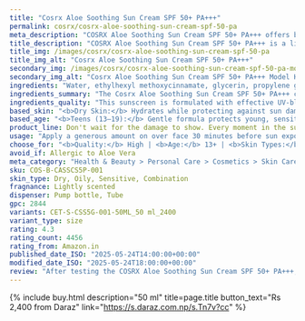 ```yaml
---
title: "Cosrx Aloe Soothing Sun Cream SPF 50+ PA+++"
permalink: cosrx/cosrx-aloe-soothing-sun-cream-spf-50-pa
meta_description: "COSRX Aloe Soothing Sun Cream SPF 50+ PA+++ offers broad-spectrum sun protection for all skin types—dry, oily, sensitive, and combination."
title_description: "COSRX Aloe Soothing Sun Cream SPF 50+ PA+++ is a lightweight, deeply hydrating sunscreen that protects against harmful UVA and UVB rays with SPF 50+ PA+++. Enriched with Aloe Vera Extract, it soothes and moisturizes the skin while preventing sun damage. Its non-greasy, fast-absorbing formula leaves no white cast, making it perfect for daily use under makeup or on its own. Suitable for all skin types, this sunscreen keeps your skin calm, refreshed, and well-protected throughout the day, ensuring a healthy, glowing complexion."
title_img: /images/cosrx/cosrx-aloe-soothing-sun-cream-spf-50-pa
title_img_alt: "Cosrx Aloe Soothing Sun Cream SPF 50+ PA+++"
secondary_img: /images/cosrx/cosrx-aloe-soothing-sun-cream-spf-50-pa-model
secondary_img_alt: "Cosrx Aloe Soothing Sun Cream SPF 50+ PA+++ Model Holding"
ingredients: "Water, ethylhexyl methoxycinnamate, glycerin, propylene glycol, cyclopentasiloxane, phenylbenzimidazole sulfonic acid, bis-ethylhexyloxyphenol methoxyphenyl triazine, dicaprylyl carbonate, isoamyl p-methoxycinnamate, potassium cetyl phosphate, alcohol, dimethicone, butylene glycol, glyceryl stearate, titanium dioxide, c14-22 alcohols, polymethyl methacrylate, cetearyl alcohol, peg-100 stearate, triethanolamine, silica, sodium hydroxide, dimethicone/vinyl dimethicone crosspolymer, c12-20 alkyl glucoside, aluminum hydroxide, stearic acid, fragrance, caprylyl glycol, phenoxyethanol, acrylates/c10-30 alkyl acrylate crosspolymer, aloe arborescens leaf extract, dipotassium glycyrrhizate, carbomer, xanthan gum, limonene, tocopheryl acetate, disodium edta, hexyl cinnamal, linalool, benzyl salicylate, geraniol, benzyl alcohol, citronellol, benzyl benzoate, citral."
ingredients_summary: "The Cosrx Aloe Soothing Sun Cream SPF 50+ PA+++ contains a combination of UV filters like Ethylhexyl Methoxycinnamate and Titanium Dioxide for broad-spectrum sun protection. Aloe Arborescens Leaf Extract and Glycerin provide hydration and soothing benefits, while Dimethicone and Cyclopentasiloxane ensure a smooth, non-greasy texture. Additional ingredients like Tocopheryl Acetate (Vitamin E) offer antioxidant support, and Fragrance and botanical extracts enhance the sensory experience."
ingredients_quality: "This sunscreen is formulated with effective UV-blocking agents and skin-conditioning ingredients, ensuring high protection while keeping the skin moisturized. It includes soothing botanical extracts and hydrating humectants, making it suitable for daily use. However, fragrance and potential allergens like Limonene and Linalool may not be ideal for sensitive skin. Overall, the formulation balances protection, hydration, and comfort, making it a great choice for most skin types."
based_skin: "<b>Dry Skin:</b> Hydrates while protecting against sun damage.<br /><b>Oily Skin:</b> Lightweight texture prevents excess oiliness.<br /><b>Sensitive Skin:</b> Aloe Vera soothes irritation and redness.<br /><b>Combination Skin:</b> Balances hydration without clogging pores.<br />"
based_age: "<b>Teens (13–19):</b> Gentle formula protects young, sensitive skin.<br /><b>Adults (20–35):</b> Shields against UV damage and premature aging.<br /><b>Mature Skin (36+):</b> Keeps skin moisturized while preventing sun-related aging.<br />"
product_line: Don't wait for the damage to show. Every moment in the sun breaks down collagen, darkens spots, and accelerates aging.
usage: "Apply a generous amount on over face 30 minutes before sun exposure.<br />Reapply throughout the day as needed, especially during prolonged sun exposure."
choose_for: "<b>Quality:</b> High | <b>Age:</b> 13+ | <b>Skin Types:</b> Dry, Oily, Sensitive, Combination | <b>Effective For:</b> Sun Protection"
avoid_if: Allergic to Aloe Vera
meta_category: "Health & Beauty > Personal Care > Cosmetics > Skin Care > Sunscreen"
sku: COS-B-CASSCS5P-001
skin_type: Dry, Oily, Sensitive, Combination
fragnance: Lightly scented
dispenser: Pump bottle, Tube
gpc: 2844
variants: CET-S-CSS5G-001-50ML_50 ml_2400
variant_type: size
rating: 4.3
rating_count: 4456
rating_from: Amazon.in
published_date_ISO: "2025-05-24T14:00:00+00:00"
modified_date_ISO: "2025-05-24T18:00:00+00:00"
review: "After testing the COSRX Aloe Soothing Sun Cream SPF 50+ PA+++, we found it to be a hydrating sunscreen that offers broad-spectrum protection while delivering a dewy finish. Infused with aloe vera extract, it soothes and moisturizes the skin, making it suitable for dry and combination skin types. The lightweight texture absorbs easily without leaving a white cast, and its non-greasy formula sits well under makeup. However, some users with oily or sensitive skin have reported that it can feel heavy, cause pilling, or lead to breakouts, possibly due to its fragrance and rich consistency. It's not water-resistant, so reapplication is necessary during prolonged sun exposure or sweating. For optimal results, apply generously 30 minutes before sun exposure and reapply every two hours. Overall, this sunscreen is a good option for those seeking hydration and sun protection, but individuals with oily or sensitive skin should patch test first or consider alternative products."
---
```

{% include buy.html description="50 ml" title=page.title button_text="Rs 2,400 from Daraz" link="https://s.daraz.com.np/s.Tn7v?cc" %}
